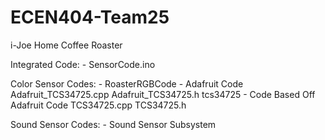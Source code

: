 # ECEN404-Team25
i-Joe Home Coffee Roaster

  Integrated Code:
    - SensorCode.ino
  
  Color Sensor Codes:
    - RoasterRGBCode
    - Adafruit Code
        Adafruit_TCS34725.cpp
        Adafruit_TCS34725.h
        tcs34725
    - Code Based Off Adafruit Code
        TCS34725.cpp
        TCS34725.h
      
  Sound Sensor Codes:
    - Sound Sensor Subsystem
